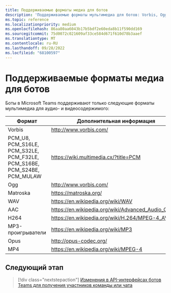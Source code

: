 ```yaml
---
title: Поддерживаемые форматы медиа для ботов
description: 'Поддерживаемые форматы мультимедиа для ботов: Vorbis, Ogg, Matroska, WAV, AAC, H264, MP3, Opus, MP4, PCM_U8, PCM_S16LE, PCM_S32LE, PCM_F32LE, PCM_S16BE, PCM_S24BE, PCM_MULAW'
ms.topic: reference
ms.localizationpriority: medium
ms.openlocfilehash: 86aa80aa6043b17b5bdf2e60eda8b11f590dd169
ms.sourcegitcommit: 75d0072c021609af33ce584d671f610d78b3aaef
ms.translationtype: MT
ms.contentlocale: ru-RU
ms.lasthandoff: 09/28/2022
ms.locfileid: "68100597"
---
```

# <a name="supported-media-formats-for-bots"></a>Поддерживаемые форматы медиа для ботов

Боты в Microsoft Teams поддерживают только следующие форматы мультимедиа для аудио- и видеосодержимого:

| Формат | Дополнительная информация |
| --- | --- |
| Vorbis | http://www.vorbis.com/ |
| PCM_U8, PCM_S16LE, PCM_S32LE, PCM_F32LE, PCM_S16BE, PCM_S24BE, PCM_MULAW | https://wiki.multimedia.cx/?title=PCM |
| Ogg | http://www.vorbis.com/ |
| Matroska | https://matroska.org/ |
| WAV | https://en.wikipedia.org/wiki/WAV |
| AAC | https://en.wikipedia.org/wiki/Advanced_Audio_Coding |
| H264 | https://en.wikipedia.org/wiki/H.264/MPEG-4_AVC |
| MP3-проигрыватели | https://en.wikipedia.org/wiki/MP3 |
| Opus | http://opus-codec.org/ |
| MP4 | https://en.wikipedia.org/wiki/MPEG-4 |

## <a name="next-step"></a>Следующий этап

> [!div class="nextstepaction"]
> [Изменения в API-интерфейсах ботов Teams для получения участников команды или чата](~/resources/team-chat-member-api-changes.md)
